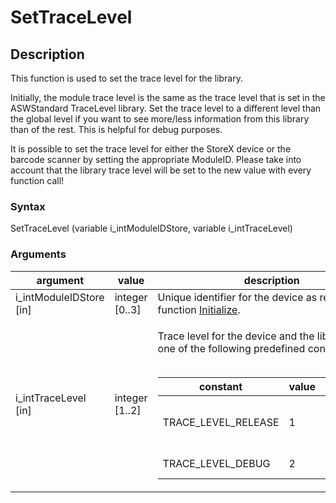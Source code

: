 # SetTraceLevel

## Description

This function is used to set the trace level for the library.

Initially, the module trace level is the same as the trace level that is set in the ASWStandard TraceLevel library. Set the trace level to a different level than the global level if you want to see more/less information from this library than of the rest. This is helpful for debug purposes.

It is possible to set the trace level for either the StoreX device or the barcode scanner by setting the appropriate ModuleID. Please take into account that the library trace level will be set to the new value with every function call!

### Syntax

SetTraceLevel (variable i\_intModuleIDStore, variable i\_intTraceLevel)

### Arguments

| argument                  | value           | description                                                                                                                                                                                                                                                                                                                                                                             |
| ------------------------- | --------------- | --------------------------------------------------------------------------------------------------------------------------------------------------------------------------------------------------------------------------------------------------------------------------------------------------------------------------------------------------------------------------------------- |
| i\_intModuleIDStore \[in] | integer \[0..3] | Unique identifier for the device as returned by function [Initialize](chm://c6eee35ebc6f05b6562520699a23e565/topics/Initialize.html).                                                                                                                                                                                                                                                   |
| i\_intTraceLevel \[in]    | integer \[1..2] | <p>Trace level for the device and the library. Set to one of the following predefined constants:<br><br></p><table><thead><tr><th>constant</th><th>value</th><th>description</th></tr></thead><tbody><tr><td>TRACE_LEVEL_RELEASE</td><td>1</td><td>Only show traces with release level.</td></tr><tr><td>TRACE_LEVEL_DEBUG</td><td>2</td><td>Show all traces.</td></tr></tbody></table> |
